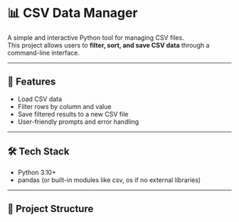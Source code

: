 # 📊 CSV Data Manager

A simple and interactive Python tool for managing CSV files.  
This project allows users to **filter, sort, and save CSV data** through a command-line interface.

---

## 🚀 Features
- Load CSV data
- Filter rows by column and value
- Save filtered results to a new CSV file
- User-friendly prompts and error handling

---

## 🛠️ Tech Stack
- Python 3.10+
- pandas (or built-in modules like csv, os if no external libraries)

---

## 📂 Project Structure
